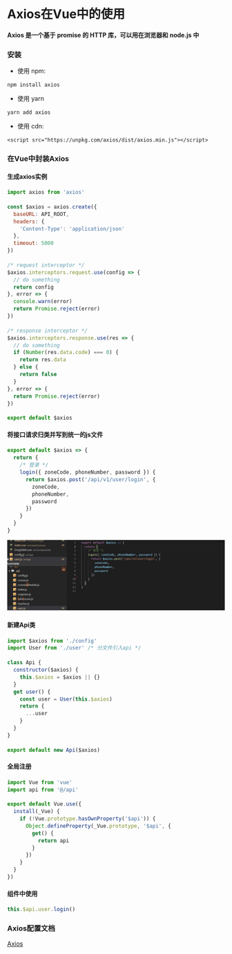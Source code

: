 # Axios在Vue中的使用
#### Axios 是一个基于 promise 的 HTTP 库，可以用在浏览器和 node.js 中

### 安装
- 使用 npm:
```
npm install axios
```
- 使用 yarn
```
yarn add axios
```
- 使用 cdn:
```
<script src="https://unpkg.com/axios/dist/axios.min.js"></script>
```

### 在Vue中封装Axios
#### 生成axios实例
```js
import axios from 'axios'

const $axios = axios.create({
  baseURL: API_ROOT,
  headers: {
    'Content-Type': 'application/json'
  },
  timeout: 5000
})

/* request interceptor */
$axios.interceptors.request.use(config => {
  // do something
  return config
}, error => {
  console.warn(error)
  return Promise.reject(error)
})

/* response interceptor */
$axios.interceptors.response.use(res => {
  // do something
  if (Number(res.data.code) === 0) {
    return res.data
  } else {
    return false
  }
}, error => {
  return Promise.reject(error)
})

export default $axios
```

#### 将接口请求归类并写到统一的js文件
```js
export default $axios => {
  return {
    /* 登录 */
    login({ zoneCode, phoneNumber, password }) {
      return $axios.post('/api/v1/user/login', {
        zoneCode,
        phoneNumber,
        password
      })
    }
  }
}
```
![source code](../.vuepress/public/img/vue/api-use.png)

#### 新建Api类
```js
import $axios from './config'
import User from './user' /* 分文件引入api */

class Api {
  constructor($axios) {
    this.$axios = $axios || {}
  }
  get user() {
    const user = User(this.$axios)
    return {
      ...user
    }
  }
}

export default new Api($axios)
```
#### 全局注册
```js
import Vue from 'vue'
import api from '@/api'

export default Vue.use({
  install(_Vue) {
    if (!Vue.prototype.hasOwnProperty('$api')) {
      Object.defineProperty(_Vue.prototype, '$api', {
        get() {
          return api
        }
      })
    }
  }
})
```
#### 组件中使用
```js
this.$api.user.login()
```

### Axios配置文档
[Axios](https://www.kancloud.cn/yunye/axios/234845)

<back-to-top />